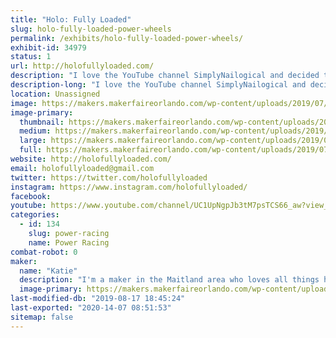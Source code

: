 ```yaml
---
title: "Holo: Fully Loaded"
slug: holo-fully-loaded-power-wheels
permalink: /exhibits/holo-fully-loaded-power-wheels/
exhibit-id: 34979
status: 1
url: http://holofullyloaded.com/
description: "I love the YouTube channel SimplyNailogical and decided to make my power wheels holographic in honor of her. We built the car in 2017 and put together a website to show the process and updates. Be sure to check it out!"
description-long: "I love the YouTube channel SimplyNailogical and decided to make my power wheels holographic in honor of her. We built the car in 2017 and put together a website to show the process and updates. Be sure to check it out! You can click through a few of our photos here, or check out our website for even more pics and some updates as we improve the car."
location: Unassigned
image: https://makers.makerfaireorlando.com/wp-content/uploads/2019/07/20181123_210823-768x1024.jpg
image-primary:
  thumbnail: https://makers.makerfaireorlando.com/wp-content/uploads/2019/07/20181123_210823-150x150.jpg
  medium: https://makers.makerfaireorlando.com/wp-content/uploads/2019/07/20181123_210823-225x300.jpg
  large: https://makers.makerfaireorlando.com/wp-content/uploads/2019/07/20181123_210823-768x1024.jpg
  full: https://makers.makerfaireorlando.com/wp-content/uploads/2019/07/20181123_210823.jpg
website: http://holofullyloaded.com/
email: holofullyloaded@gmail.com
twitter: https://twitter.com/holofullyloaded
instagram: https://www.instagram.com/holofullyloaded/
facebook: 
youtube: https://www.youtube.com/channel/UC1UpNgpJb3tM7psTCS66_aw?view_as=subscriber
categories:
  - id: 134
    slug: power-racing
    name: Power Racing
combat-robot: 0
maker:
  name: "Katie"
  description: "I'm a maker in the Maitland area who loves all things holographic. My hobbies are power racing, 3d printing, and binging Netflix while doing prototyping work for my business P3D Creations. "
  image-primary: https://makers.makerfaireorlando.com/wp-content/uploads/2017/10/IMG_20150913_200114960-1-539x1024.jpg
last-modified-db: "2019-08-17 18:45:24"
last-exported: "2020-14-07 08:51:53"
sitemap: false
---
```

